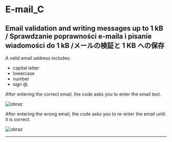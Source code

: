 # E-mail_C
## Email validation and writing messages up to 1 kB / Sprawdzanie poprawności e-maila i pisanie wiadomości do 1 kB /メールの検証と 1 KB への保存 

A valid email address includes:
- capital letter
- lowercase
- number
- sign @.

After entering the correct email, the code asks you to enter the email text.

![obraz](https://user-images.githubusercontent.com/108947060/209945748-f3f8c627-1ae5-41cd-a02f-982b0b372a94.png)


After entering the wrong email, the code asks you to re-enter the email until it is correct.

![obraz](https://user-images.githubusercontent.com/108947060/209946771-5e7238e2-5fdc-45cd-a449-0341baab7128.png)

---
